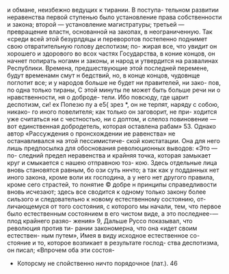 и обмане, неизбежно ведущих к тирании. В поступа-
тельном развитии неравенства первой ступенью было
установление права собственности и закона; второй —
установление магистратуры; третьей — превращение
властн, основанной на закопах, в неограниченную. Так
«среди всей этой безурлдяцы и переворотов постепенно
поднимет свою отвратительную голову деспотизм; по-
жирая все, что увидит он хорошего и здорового во
всох частях Государства, в коние концов, он начнет
попирать ногамн и законы, и народ и утвердится на
развалинах Республики. Времена, предшествующие
этой последней перемене, будут временамн смут н
бедствий, но, в конце концов, чудовнще поглотит все;
и у народов больше не будет ни правителей, ни зако-
пов, по одна только тираны, С этой минуты пе может
быть больше речи ни о нравственности, ня о доброде-
тели. Ибо повсюду, где царит деспотизм, си! ех Попезю
пу а е5{ зрез *, он не терпят, наряду с собою, никако-
го иного повелителя; как только он заговорит, не при-
ходится уже считаться ни с честностью, ни с долтом,
и слелоз повиновение — вот единственная добродетель,
которая оставлена рабам» 53.
Однако автор «Рассуждения о пронсхождении ие
равенства» не останавливался на этой пессимистиче-
ской коистатации. Она для него лишь предпосылка
для обоснования революционных выводов: «Это — по-
следний предел неравенства и крайняя точка, которая
замыкает круг и смыкается с нашею отправною тоз-
кою. Здесь отдельные лица вновь становятся равным,
бо ози суть ннчто; а так как у подданных нет иного
закона, кроме воли их господина, а у него нет другого
правила, кроме сего страстей, то понятие © добре н
принципы справедливости вновь исчезают; здесь все
сводится к одному только закону более сильзого и
следовательно к новому естественному состоянию, от-
личающемуся от того состояния, с которого мы начали,
тем, что первое было естественным состоянием в его
чистом виде, а это последнее-—плод крайнего разяо-
жения» 9,
Дальше Руссо показывал, что революция против ти-
рании закономерна, что она «идет своим естествен-
ным путем», Имея в виду исходное естественное со-
стояние и то, которое возпикает в результате гослод-
ства деспотизма, он писал; «Впрочем оба эти состоя-

* Которсму не спойственно ничто порядочное (лат.).
46
